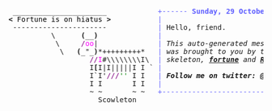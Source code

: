 <pre style="font-family:Menlo,'DejaVu Sans Mono',consolas,'Courier New',monospace"> ______________________            <span style="color: #5f5fff; text-decoration-color: #5f5fff">+------ </span><span style="color: #5f5fff; text-decoration-color: #5f5fff; font-weight: bold">Sunday, 29 October 2023</span><span style="color: #5f5fff; text-decoration-color: #5f5fff"> -------+</span> <a href="https://www.informatik.uni-leipzig.de/~akiki/">Christopher Akiki</a>                
<span style="font-weight: bold">&lt;</span><span style="color: #000000; text-decoration-color: #000000"> Fortune is on hiatus </span><span style="font-weight: bold">&gt;</span>           <span style="color: #5f5fff; text-decoration-color: #5f5fff">|</span>                                      <span style="color: #5f5fff; text-decoration-color: #5f5fff">|</span> ┣━━ Interests                    
 ----------------------            <span style="color: #5f5fff; text-decoration-color: #5f5fff">|</span> Hello, friend.                       <span style="color: #5f5fff; text-decoration-color: #5f5fff">|</span> ┃   ┣━━ My cat                   
          \      <span style="font-weight: bold">(</span>__<span style="font-weight: bold">)</span>              <span style="color: #5f5fff; text-decoration-color: #5f5fff">|</span>                                      <span style="color: #5f5fff; text-decoration-color: #5f5fff">|</span> ┃   ┣━━ Representation Learning  
           \     <span style="color: #800080; text-decoration-color: #800080">/</span><span style="color: #ff00ff; text-decoration-color: #ff00ff">oo</span>|              <span style="color: #5f5fff; text-decoration-color: #5f5fff">|</span> <span style="font-style: italic">This auto-generated message panel </span>   <span style="color: #5f5fff; text-decoration-color: #5f5fff">|</span> ┃   ┣━━ Language Generation      
            \   <span style="font-weight: bold">(</span>_&quot;_<span style="font-weight: bold">)</span>*+++++++++*   <span style="color: #5f5fff; text-decoration-color: #5f5fff">|</span> <span style="font-style: italic">was brought to you by the </span><span style="font-weight: bold; font-style: italic"><a href="https://en.wikipedia.org/wiki/Cowsay">cowsay</a></span><span style="font-style: italic"> </span>    <span style="color: #5f5fff; text-decoration-color: #5f5fff">|</span> ┃   ┣━━ Text Mining              
                   <span style="color: #800080; text-decoration-color: #800080">//</span><span style="color: #ff00ff; text-decoration-color: #ff00ff">I</span>#\\\\\\\\I\  <span style="color: #5f5fff; text-decoration-color: #5f5fff">|</span> <span style="font-style: italic">skeleton, </span><span style="font-weight: bold; font-style: italic"><a href="https://en.wikipedia.org/wiki/Fortune_(Unix)">fortune</a></span><span style="font-style: italic"> and </span><span style="font-weight: bold; font-style: italic"><a href="https://github.com/willmcgugan/rich">Rich</a></span><span style="font-style: italic">. </span>         <span style="color: #5f5fff; text-decoration-color: #5f5fff">|</span> ┃   ┣━━ Dataset Creation         
                   I<span style="font-weight: bold">[</span>I|I|||||I I ` <span style="color: #5f5fff; text-decoration-color: #5f5fff">|</span>                                      <span style="color: #5f5fff; text-decoration-color: #5f5fff">|</span> ┃   ┗━━ TODO                     
                   I`I&#x27;<span style="color: #800080; text-decoration-color: #800080">///</span><span style="color: #008000; text-decoration-color: #008000">&#x27;&#x27;</span> I I   <span style="color: #5f5fff; text-decoration-color: #5f5fff">|</span> <span style="font-weight: bold; font-style: italic">Follow me on twitter: </span><span style="font-weight: bold; font-style: italic"><a href="https://twitter.com/christopher">@christopher</a></span>   <span style="color: #5f5fff; text-decoration-color: #5f5fff">|</span> ┣━━ Past Lives                   
                   I I       I I   <span style="color: #5f5fff; text-decoration-color: #5f5fff">|</span>                                      <span style="color: #5f5fff; text-decoration-color: #5f5fff">|</span> ┃   ┣━━ Sociocultural antropology
                   ~ ~       ~ ~   <span style="color: #5f5fff; text-decoration-color: #5f5fff">+--------------------------------------+</span> ┃   ┗━━ Network Engineering      
                     Scowleton                                              ┣━━ Current Location             
                                                                            ┃   ┗━━ Leipzig, Germany         
                                                                            ┗━━ Previous Locations           
                                                                                ┣━━ Durham, England          
                                                                                ┗━━ Zouk Mikael, Lebanon     
</pre>
